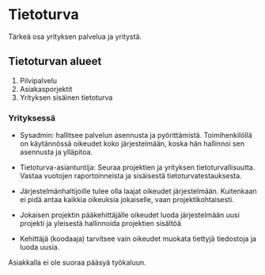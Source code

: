 # Tietoturva
Tärkeä osa yrityksen palvelua ja yritystä.

## Tietoturvan alueet
1. Pilvipalvelu
2. Asiakasporjektit
3. Yrityksen sisäinen tietoturva

### Yrityksessä
- Sysadmin: hallitsee palvelun asennusta ja pyörittämistä. Toimihenkilöllä on käytännössä oikeudet koko järjestelmään, koska hän hallinnoi sen asennusta ja ylläpitoa.

- Tietoturva-asiantuntija: Seuraa projektien ja yrityksen tietoturvallisuutta. Vastaa vuotojen raportoinneista ja sisäisestä tietoturvatestauksesta.

- Järjestelmänhaltijoille tulee olla laajat oikeudet järjestelmään. Kuitenkaan ei pidä antaa kaikkia oikeuksia jokaiselle, vaan projektikohtaisesti.

- Jokaisen projektin pääkehittäjälle oikeudet luoda järjestelmään uusi projekti ja yleisestä hallinnoida projektien sisältöä

- Kehittäjä (koodaaja) tarvitsee vain oikeudet muokata tiettyjä tiedostoja ja luoda uusia.

Asiakkalla ei ole suoraa pääsyä työkaluun.

